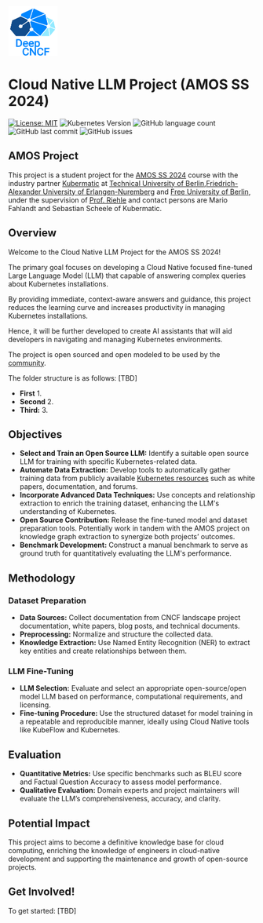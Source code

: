 <img src="/Deliverables/sprint-01/team-logo.png" width="100" height="100">

# Cloud Native LLM Project (AMOS SS 2024)
[![License: MIT](https://img.shields.io/badge/License-MIT-yellow.svg)](https://opensource.org/licenses/MIT)
![Kubernetes Version](https://img.shields.io/badge/kubernetes-v1.21-blue.svg)
![GitHub language count](https://img.shields.io/github/languages/count/amosproj/amos2024ss08-cloud-native-llm)
![GitHub last commit](https://img.shields.io/github/last-commit/amosproj/amos2024ss08-cloud-native-llm)
![GitHub issues](https://img.shields.io/github/issues/amosproj/amos2024ss08-cloud-native-llm)


## AMOS Project
This project is a student project for the [AMOS SS 2024](https://github.com/amosproj) course with the industry partner [Kubermatic](https://www.kubermatic.com)
at [Technical University of Berlin](https://www.tu.berlin),[Friedrich-Alexander University of Erlangen-Nuremberg](https://www.fau.de) and [Free University of Berlin](https://www.fu-berlin.de), under the supervision of [Prof. Riehle](https://oss.cs.fau.de/person/riehle-dirk/) and contact persons are Mario Fahlandt and Sebastian Scheele of Kubermatic.

## Overview

Welcome to the Cloud Native LLM Project for the AMOS SS 2024! 

The primary goal focuses on developing a Cloud Native focused fine-tuned Large Language Model (LLM) that capable of answering complex queries about Kubernetes installations.

By providing immediate, context-aware answers and guidance, this project reduces the learning curve and increases productivity in managing Kubernetes installations.

Hence, it will be further developed to create AI assistants that will aid developers in navigating and managing Kubernetes environments.

The project is open sourced and open modeled to be used by the [community](https://www.kubermatic.com/company/community/).

The folder structure is as follows:
[TBD]
- **First** 1.
- **Second** 2.
- **Third:** 3.


## Objectives

- **Select and Train an Open Source LLM:** Identify a suitable open source LLM for training with specific Kubernetes-related data.
- **Automate Data Extraction:** Develop tools to automatically gather training data from publicly available [Kubernetes resources](https://www.kubermatic.com/company/community/) such as white papers, documentation, and forums.
- **Incorporate Advanced Data Techniques:** Use concepts and relationship extraction to enrich the training dataset, enhancing the LLM's understanding of Kubernetes.
- **Open Source Contribution:** Release the fine-tuned model and dataset preparation tools.
Potentially work in tandem with the AMOS project on knowledge graph extraction to synergize both projects’ outcomes.
- **Benchmark Development:** Construct a manual benchmark to serve as ground truth for quantitatively evaluating the LLM's performance.

## Methodology

### Dataset Preparation

- **Data Sources:** Collect documentation from CNCF landscape project documentation, white papers, blog posts, and technical documents.
- **Preprocessing:** Normalize and structure the collected data.
- **Knowledge Extraction:** Use Named Entity Recognition (NER) to extract key entities and create relationships between them.

### LLM Fine-Tuning

- **LLM Selection:** Evaluate and select an appropriate open-source/open model LLM based on performance, computational requirements, and licensing.
- **Fine-tuning Procedure:** Use the structured dataset for model training in a repeatable and reproducible manner, ideally using Cloud Native tools like KubeFlow and Kubernetes.

## Evaluation

- **Quantitative Metrics:** Use specific benchmarks such as BLEU score and Factual Question Accuracy to assess model performance.
- **Qualitative Evaluation:** Domain experts and project maintainers will evaluate the LLM’s comprehensiveness, accuracy, and clarity.


## Potential Impact

This project aims to become a definitive knowledge base for cloud computing, enriching the knowledge of engineers in cloud-native development and supporting the maintenance and growth of open-source projects.

## Get Involved!

To get started:
[TBD]

